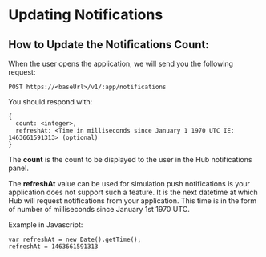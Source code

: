 # Updating Notifications

## How to Update the Notifications Count:

When the user opens the application, we will send you the following request:

```
POST https://<baseUrl>/v1/:app/notifications

```

You should respond with:
```
{
  count: <integer>,
  refreshAt: <Time in milliseconds since January 1 1970 UTC IE: 1463661591313> (optional)
}
```

The **count** is the count to be displayed to the user in the Hub notifications panel.

The **refreshAt** value can be used for simulation push notifications is your application does not support such a feature. It is the next datetime at which Hub will request notifications from your application. This time is in the form of number of milliseconds since January 1st 1970 UTC.

Example in Javascript:

```
var refreshAt = new Date().getTime();
refreshAt = 1463661591313
```
